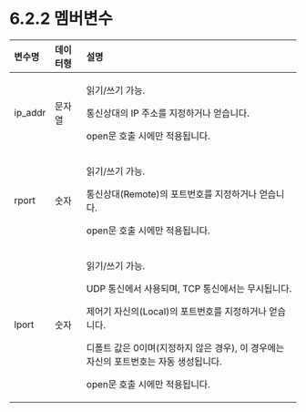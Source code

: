 # 6.2.2 멤버변수

<table>
  <thead>
    <tr>
      <th style="text-align:left">&#xBCC0;&#xC218;&#xBA85;</th>
      <th style="text-align:left">&#xB370;&#xC774;&#xD130;&#xD615;</th>
      <th style="text-align:left">&#xC124;&#xBA85;</th>
    </tr>
  </thead>
  <tbody>
    <tr>
      <td style="text-align:left">ip_addr</td>
      <td style="text-align:left">&#xBB38;&#xC790;&#xC5F4;</td>
      <td style="text-align:left">
        <p>&#xC77D;&#xAE30;/&#xC4F0;&#xAE30; &#xAC00;&#xB2A5;.
          <br />
        </p>
        <p>&#xD1B5;&#xC2E0;&#xC0C1;&#xB300;&#xC758; IP &#xC8FC;&#xC18C;&#xB97C; &#xC9C0;&#xC815;&#xD558;&#xAC70;&#xB098;
          &#xC5BB;&#xC2B5;&#xB2C8;&#xB2E4;.
          <br />
        </p>
        <p>open&#xBB38; &#xD638;&#xCD9C; &#xC2DC;&#xC5D0;&#xB9CC; &#xC801;&#xC6A9;&#xB429;&#xB2C8;&#xB2E4;.
          <br
          />
        </p>
      </td>
    </tr>
    <tr>
      <td style="text-align:left">rport</td>
      <td style="text-align:left">&#xC22B;&#xC790;</td>
      <td style="text-align:left">
        <p>&#xC77D;&#xAE30;/&#xC4F0;&#xAE30; &#xAC00;&#xB2A5;.
          <br />
        </p>
        <p>&#xD1B5;&#xC2E0;&#xC0C1;&#xB300;(Remote)&#xC758; &#xD3EC;&#xD2B8;&#xBC88;&#xD638;&#xB97C;
          &#xC9C0;&#xC815;&#xD558;&#xAC70;&#xB098; &#xC5BB;&#xC2B5;&#xB2C8;&#xB2E4;.
          <br
          />
        </p>
        <p>open&#xBB38; &#xD638;&#xCD9C; &#xC2DC;&#xC5D0;&#xB9CC; &#xC801;&#xC6A9;&#xB429;&#xB2C8;&#xB2E4;.
          <br
          />
        </p>
      </td>
    </tr>
    <tr>
      <td style="text-align:left">lport</td>
      <td style="text-align:left">&#xC22B;&#xC790;</td>
      <td style="text-align:left">
        <p>&#xC77D;&#xAE30;/&#xC4F0;&#xAE30; &#xAC00;&#xB2A5;.
          <br />
        </p>
        <p>UDP &#xD1B5;&#xC2E0;&#xC5D0;&#xC11C; &#xC0AC;&#xC6A9;&#xB418;&#xBA70;,
          TCP &#xD1B5;&#xC2E0;&#xC5D0;&#xC11C;&#xB294; &#xBB34;&#xC2DC;&#xB429;&#xB2C8;&#xB2E4;.
          <br
          />
        </p>
        <p>&#xC81C;&#xC5B4;&#xAE30; &#xC790;&#xC2E0;&#xC758;(Local)&#xC758; &#xD3EC;&#xD2B8;&#xBC88;&#xD638;&#xB97C;
          &#xC9C0;&#xC815;&#xD558;&#xAC70;&#xB098; &#xC5BB;&#xC2B5;&#xB2C8;&#xB2E4;.
          <br
          />
        </p>
        <p>&#xB514;&#xD3F4;&#xD2B8; &#xAC12;&#xC740; 0&#xC774;&#xBA70;(&#xC9C0;&#xC815;&#xD558;&#xC9C0;
          &#xC54A;&#xC740; &#xACBD;&#xC6B0;), &#xC774; &#xACBD;&#xC6B0;&#xC5D0;&#xB294;
          &#xC790;&#xC2E0;&#xC758; &#xD3EC;&#xD2B8;&#xBC88;&#xD638;&#xB294; &#xC790;&#xB3D9;
          &#xC0DD;&#xC131;&#xB429;&#xB2C8;&#xB2E4;.
          <br />
        </p>
        <p>open&#xBB38; &#xD638;&#xCD9C; &#xC2DC;&#xC5D0;&#xB9CC; &#xC801;&#xC6A9;&#xB429;&#xB2C8;&#xB2E4;.
          <br
          />
        </p>
      </td>
    </tr>
  </tbody>
</table>

